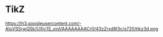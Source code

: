 TikZ
====
https://lh3.googleusercontent.com/-AIuVSSrwQSk/UXic1S_xioI/AAAAAAAACr0/43zZrxd8l3c/s720/tikz3d.png
